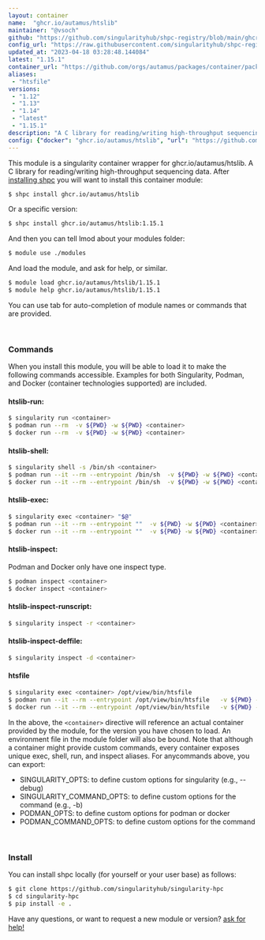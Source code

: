 ```yaml
---
layout: container
name:  "ghcr.io/autamus/htslib"
maintainer: "@vsoch"
github: "https://github.com/singularityhub/shpc-registry/blob/main/ghcr.io/autamus/htslib/container.yaml"
config_url: "https://raw.githubusercontent.com/singularityhub/shpc-registry/main/ghcr.io/autamus/htslib/container.yaml"
updated_at: "2023-04-18 03:28:48.144084"
latest: "1.15.1"
container_url: "https://github.com/orgs/autamus/packages/container/package/htslib"
aliases:
 - "htsfile"
versions:
 - "1.12"
 - "1.13"
 - "1.14"
 - "latest"
 - "1.15.1"
description: "A C library for reading/writing high-throughput sequencing data."
config: {"docker": "ghcr.io/autamus/htslib", "url": "https://github.com/orgs/autamus/packages/container/package/htslib", "maintainer": "@vsoch", "description": "A C library for reading/writing high-throughput sequencing data.", "latest": {"1.15.1": "sha256:be82ce023b25dbe27b1f2dcb4824a0b31e32f98aa9c00c6d1a475b7bb7b3be9e"}, "tags": {"1.12": "sha256:20fe48b8413f5039e6c7b8749702e931b187f3d24078f67fcaaebcba5b482318", "1.13": "sha256:712ad250d973b7cd460d93ece88038502ca8a8a70310a09f029da0f71f08865d", "1.14": "sha256:c328cb17c9942642975eafb75ac063b9249da5c5a3a49711ad338e191256eb8f", "latest": "sha256:be82ce023b25dbe27b1f2dcb4824a0b31e32f98aa9c00c6d1a475b7bb7b3be9e", "1.15.1": "sha256:be82ce023b25dbe27b1f2dcb4824a0b31e32f98aa9c00c6d1a475b7bb7b3be9e"}, "aliases": {"htsfile": "/opt/view/bin/htsfile"}}
---
```


This module is a singularity container wrapper for ghcr.io/autamus/htslib.
A C library for reading/writing high-throughput sequencing data.
After [installing shpc](#install) you will want to install this container module:


```bash
$ shpc install ghcr.io/autamus/htslib
```

Or a specific version:

```bash
$ shpc install ghcr.io/autamus/htslib:1.15.1
```

And then you can tell lmod about your modules folder:

```bash
$ module use ./modules
```

And load the module, and ask for help, or similar.

```bash
$ module load ghcr.io/autamus/htslib/1.15.1
$ module help ghcr.io/autamus/htslib/1.15.1
```

You can use tab for auto-completion of module names or commands that are provided.

<br>

### Commands

When you install this module, you will be able to load it to make the following commands accessible.
Examples for both Singularity, Podman, and Docker (container technologies supported) are included.

#### htslib-run:

```bash
$ singularity run <container>
$ podman run --rm  -v ${PWD} -w ${PWD} <container>
$ docker run --rm  -v ${PWD} -w ${PWD} <container>
```

#### htslib-shell:

```bash
$ singularity shell -s /bin/sh <container>
$ podman run --it --rm --entrypoint /bin/sh  -v ${PWD} -w ${PWD} <container>
$ docker run --it --rm --entrypoint /bin/sh  -v ${PWD} -w ${PWD} <container>
```

#### htslib-exec:

```bash
$ singularity exec <container> "$@"
$ podman run --it --rm --entrypoint ""  -v ${PWD} -w ${PWD} <container> "$@"
$ docker run --it --rm --entrypoint ""  -v ${PWD} -w ${PWD} <container> "$@"
```

#### htslib-inspect:

Podman and Docker only have one inspect type.

```bash
$ podman inspect <container>
$ docker inspect <container>
```

#### htslib-inspect-runscript:

```bash
$ singularity inspect -r <container>
```

#### htslib-inspect-deffile:

```bash
$ singularity inspect -d <container>
```


#### htsfile

```bash
$ singularity exec <container> /opt/view/bin/htsfile
$ podman run --it --rm --entrypoint /opt/view/bin/htsfile   -v ${PWD} -w ${PWD} <container> -c " $@"
$ docker run --it --rm --entrypoint /opt/view/bin/htsfile   -v ${PWD} -w ${PWD} <container> -c " $@"
```



In the above, the `<container>` directive will reference an actual container provided
by the module, for the version you have chosen to load. An environment file in the
module folder will also be bound. Note that although a container
might provide custom commands, every container exposes unique exec, shell, run, and
inspect aliases. For anycommands above, you can export:

 - SINGULARITY_OPTS: to define custom options for singularity (e.g., --debug)
 - SINGULARITY_COMMAND_OPTS: to define custom options for the command (e.g., -b)
 - PODMAN_OPTS: to define custom options for podman or docker
 - PODMAN_COMMAND_OPTS: to define custom options for the command

<br>

### Install

You can install shpc locally (for yourself or your user base) as follows:

```bash
$ git clone https://github.com/singularityhub/singularity-hpc
$ cd singularity-hpc
$ pip install -e .
```

Have any questions, or want to request a new module or version? [ask for help!](https://github.com/singularityhub/singularity-hpc/issues)